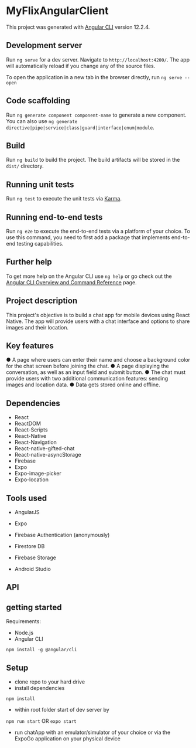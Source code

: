 # MyFlixAngularClient

This project was generated with [Angular CLI](https://github.com/angular/angular-cli) version 12.2.4.

## Development server

Run `ng serve` for a dev server. Navigate to `http://localhost:4200/`. The app will automatically reload if you change any of the source files.

To open the application in a new tab in the browser directly, run `ng serve --open`

## Code scaffolding

Run `ng generate component component-name` to generate a new component. You can also use `ng generate directive|pipe|service|class|guard|interface|enum|module`.

## Build

Run `ng build` to build the project. The build artifacts will be stored in the `dist/` directory.

## Running unit tests

Run `ng test` to execute the unit tests via [Karma](https://karma-runner.github.io).

## Running end-to-end tests

Run `ng e2e` to execute the end-to-end tests via a platform of your choice. To use this command, you need to first add a package that implements end-to-end testing capabilities.

## Further help

To get more help on the Angular CLI use `ng help` or go check out the [Angular CLI Overview and Command Reference](https://angular.io/cli) page.

## Project description

This project's objective is to build a chat app for mobile devices using React Native. The app will
provide users with a chat interface and options to share images and their location.

## Key features

● A page where users can enter their name and choose a background color for the chat screen before joining the chat.
● A page displaying the conversation, as well as an input field and submit button.
● The chat must provide users with two additional communication features: sending images and location data.
● Data gets stored online and offline.

## Dependencies

+ React
+ ReactDOM
+ React-Scripts
+ React-Native
+ React-Navigation
+ React-native-gifted-chat
+ React-native-asyncStorage
+ Firebase
+ Expo
+ Expo-image-picker
+ Expo-location

## Tools used

+ AngularJS

+ Expo
+ Firebase Authentication (anonymously)
+ Firestore DB
+ Firebase Storage
+ Android Studio

## API

## getting started

Requirements:

+ Node.js
+ Angular CLI

`npm install -g @angular/cli`

## Setup

+ clone repo to your hard drive
+ install dependencies

`npm install`

+ within root folder start of dev server by

`npm run start` OR `expo start`

+ run chatApp with an emulator/simulator of your choice or via the ExpoGo application on your physical device
